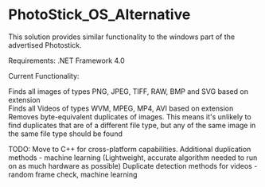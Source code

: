 # PhotoStick_OS_Alternative
This solution provides similar functionality to the windows part of the advertised Photostick.

Requirements: 
.NET Framework 4.0

Current Functionality: 

Finds all images of types PNG, JPEG, TIFF, RAW, BMP and SVG based on extension  
Finds all Videos of types WVM, MPEG, MP4, AVI based on extension  
Removes byte-equivalent duplicates of images. This means it's unlikely to find duplicates that are of a different file type, but any of the same image in the same file type should be found

TODO:
Move to C++ for cross-platform capabilities.
Additional duplication methods - machine learning (Lightweight, accurate algorithm needed to run on as much hardware as possible)
Duplicate detection methods for videos - random frame check, machine learning

